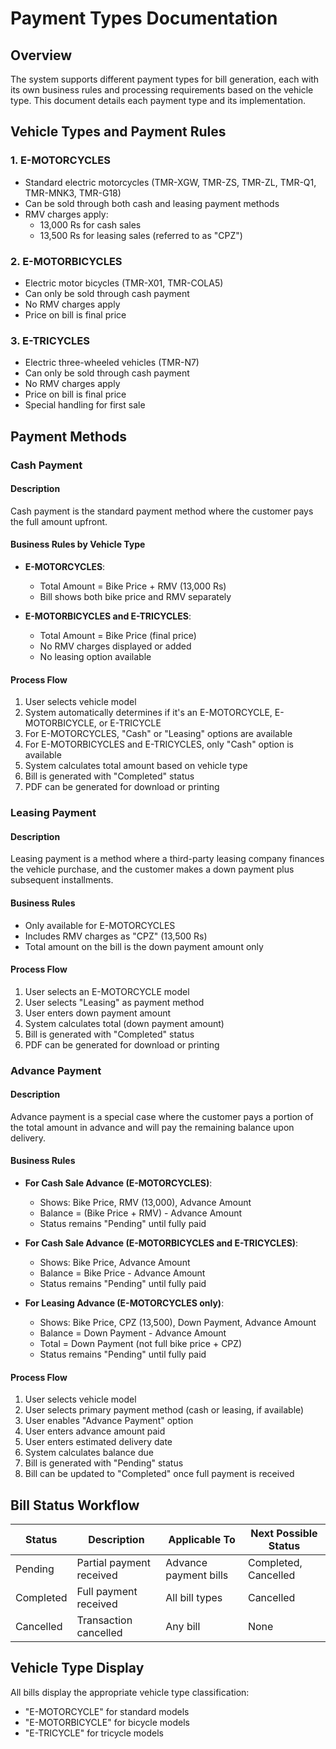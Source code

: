# Payment Types Documentation

## Overview

The system supports different payment types for bill generation, each with its own business rules and processing requirements based on the vehicle type. This document details each payment type and its implementation.

## Vehicle Types and Payment Rules

### 1. E-MOTORCYCLES
- Standard electric motorcycles (TMR-XGW, TMR-ZS, TMR-ZL, TMR-Q1, TMR-MNK3, TMR-G18)
- Can be sold through both cash and leasing payment methods
- RMV charges apply:
  * 13,000 Rs for cash sales
  * 13,500 Rs for leasing sales (referred to as "CPZ")

### 2. E-MOTORBICYCLES
- Electric motor bicycles (TMR-X01, TMR-COLA5)
- Can only be sold through cash payment
- No RMV charges apply
- Price on bill is final price

### 3. E-TRICYCLES
- Electric three-wheeled vehicles (TMR-N7)
- Can only be sold through cash payment
- No RMV charges apply
- Price on bill is final price
- Special handling for first sale

## Payment Methods

### Cash Payment

#### Description
Cash payment is the standard payment method where the customer pays the full amount upfront.

#### Business Rules by Vehicle Type
- **E-MOTORCYCLES**:
  * Total Amount = Bike Price + RMV (13,000 Rs)
  * Bill shows both bike price and RMV separately
  
- **E-MOTORBICYCLES and E-TRICYCLES**:
  * Total Amount = Bike Price (final price)
  * No RMV charges displayed or added
  * No leasing option available

#### Process Flow
1. User selects vehicle model
2. System automatically determines if it's an E-MOTORCYCLE, E-MOTORBICYCLE, or E-TRICYCLE
3. For E-MOTORCYCLES, "Cash" or "Leasing" options are available
4. For E-MOTORBICYCLES and E-TRICYCLES, only "Cash" option is available
5. System calculates total amount based on vehicle type
6. Bill is generated with "Completed" status
7. PDF can be generated for download or printing

### Leasing Payment

#### Description
Leasing payment is a method where a third-party leasing company finances the vehicle purchase, and the customer makes a down payment plus subsequent installments.

#### Business Rules
- Only available for E-MOTORCYCLES
- Includes RMV charges as "CPZ" (13,500 Rs)
- Total amount on the bill is the down payment amount only

#### Process Flow
1. User selects an E-MOTORCYCLE model
2. User selects "Leasing" as payment method
3. User enters down payment amount
4. System calculates total (down payment amount)
5. Bill is generated with "Completed" status
6. PDF can be generated for download or printing

### Advance Payment

#### Description
Advance payment is a special case where the customer pays a portion of the total amount in advance and will pay the remaining balance upon delivery.

#### Business Rules
- **For Cash Sale Advance (E-MOTORCYCLES)**:
  * Shows: Bike Price, RMV (13,000), Advance Amount
  * Balance = (Bike Price + RMV) - Advance Amount
  * Status remains "Pending" until fully paid

- **For Cash Sale Advance (E-MOTORBICYCLES and E-TRICYCLES)**:
  * Shows: Bike Price, Advance Amount
  * Balance = Bike Price - Advance Amount
  * Status remains "Pending" until fully paid
   
- **For Leasing Advance (E-MOTORCYCLES only)**:
  * Shows: Bike Price, CPZ (13,500), Down Payment, Advance Amount
  * Balance = Down Payment - Advance Amount
  * Total = Down Payment (not full bike price + CPZ)
  * Status remains "Pending" until fully paid

#### Process Flow
1. User selects vehicle model
2. User selects primary payment method (cash or leasing, if available)
3. User enables "Advance Payment" option
4. User enters advance amount paid
5. User enters estimated delivery date
6. System calculates balance due
7. Bill is generated with "Pending" status
8. Bill can be updated to "Completed" once full payment is received

## Bill Status Workflow

| Status | Description | Applicable To | Next Possible Status |
|--------|-------------|--------------|----------------------|
| Pending | Partial payment received | Advance payment bills | Completed, Cancelled |
| Completed | Full payment received | All bill types | Cancelled |
| Cancelled | Transaction cancelled | Any bill | None |

## Vehicle Type Display

All bills display the appropriate vehicle type classification:
- "E-MOTORCYCLE" for standard models
- "E-MOTORBICYCLE" for bicycle models
- "E-TRICYCLE" for tricycle models 